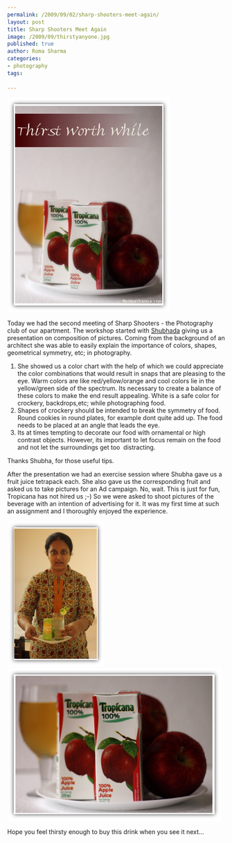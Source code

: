```yaml
--- 
permalink: /2009/09/02/sharp-shooters-meet-again/
layout: post
title: Sharp Shooters Meet Again
image: /2009/09/thirstyanyone.jpg
published: true
author: Roma Sharma
categories: 
- photography
tags:

---
```

<img class="alignnone size-full wp-image-1851" title="thirstyanyone" src="/2009/09/thirstyanyone.jpg" alt="thirstyanyone" width="376" height="494" />

Today we had the second meeting of Sharp Shooters - the Photography club of our apartment. The workshop started with <a href="http://shubhada123.wordpress.com/">Shubhada</a> giving us a presentation on composition of pictures. Coming from the background of an architect she was able to easily explain the importance of colors, shapes, geometrical symmetry, etc; in photography.<!--more-->
<ol>
	<li>She showed us a color chart with the help of which we could appreciate the color combinations that would result in snaps that are pleasing to the eye. Warm colors are like red/yellow/orange and cool colors lie in the yellow/green side of the spectrum. Its necessary to create a balance of these colors to make the end result appealing. White is a safe color for crockery, backdrops,etc; while photographing food.</li>
	<li>Shapes of crockery should be intended to break the symmetry of food. Round cookies in round plates, for example dont quite add up. The food needs to be placed at an angle that leads the eye.</li>
	<li>Its at times tempting to decorate our food with ornamental or high contrast objects. However, its important to let focus remain on the food and not let the surroundings get too  distracting.</li>
</ol>
Thanks Shubha, for those useful tips.

After the presentation we had an exercise session where Shubha gave us a fruit juice tetrapack each. She also gave us the corresponding fruit and asked us to take pictures for an Ad campaign. No, wait. This is just for fun, Tropicana has not hired us ;-) So we were asked to shoot pictures of the beverage with an intention of advertising for it. It was my first time at such an assignment and I thoroughly enjoyed the experience.

<div class='post-image'><img class="size-full wp-image-1854 " title="anu" src="/2009/09/anu.jpg" alt="anu" width="224" height="336" /></div>

<img class="size-full wp-image-1856 alignnone" title="tropicanaad" src="/2009/09/tropicanaad.jpg" alt="tropicanaad" width="494" height="352" />

Hope you feel thirsty enough to buy this drink when you see it next...

